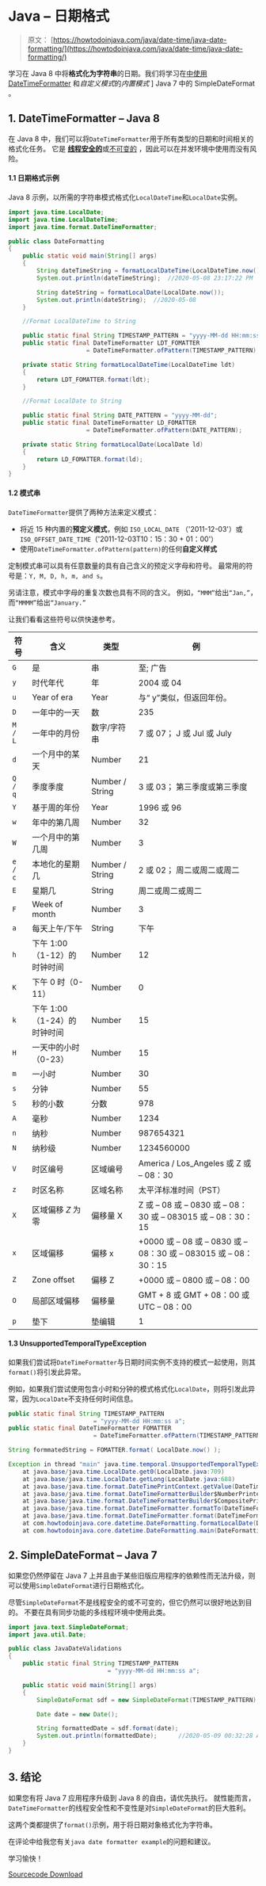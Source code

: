 # Java – 日期格式

> 原文： [https://howtodoinjava.com/java/date-time/java-date-formatting/](https://howtodoinjava.com/java/date-time/java-date-formatting/)

学习在 Java 8 中将**格式化为字符串**的日期。我们将学习在[中使用](https://howtodoinjava.com/java/date-time/java-date-examples/) [DateTimeFormatter](https://howtodoinjava.com/java/date-time/java8-datetimeformatter-example/) 和*自定义模式*的*内置模式* ] Java 7 中的 SimpleDateFormat 。

## 1\. DateTimeFormatter – Java 8

在 Java 8 中，我们可以将`DateTimeFormatter`用于所有类型的日期和时间相关的格式化任务。 它是 [**线程安全的**](https://howtodoinjava.com/java/multi-threading/what-is-thread-safety/)或[不可变的](https://howtodoinjava.com/java/basics/how-to-make-a-java-class-immutable/) ，因此可以在并发环境中使用而没有风险。

#### 1.1 日期格式示例

Java 8 示例，以所需的字符串模式格式化`LocalDateTime`和`LocalDate`实例。

```java
import java.time.LocalDate;
import java.time.LocalDateTime;
import java.time.format.DateTimeFormatter;

public class DateFormatting 
{
	public static void main(String[] args) 
	{
		String dateTimeString = formatLocalDateTime(LocalDateTime.now()); 
		System.out.println(dateTimeString);  //2020-05-08 23:17:22 PM

		String dateString = formatLocalDate(LocalDate.now()); 
		System.out.println(dateString);  //2020-05-08
	}

	//Format LocalDateTime to String

	public static final String TIMESTAMP_PATTERN = "yyyy-MM-dd HH:mm:ss a"; 
	public static final DateTimeFormatter LDT_FOMATTER 
                      = DateTimeFormatter.ofPattern(TIMESTAMP_PATTERN);

	private static String formatLocalDateTime(LocalDateTime ldt)
	{
		return LDT_FOMATTER.format(ldt);
	}

	//Format LocalDate to String

	public static final String DATE_PATTERN = "yyyy-MM-dd"; 
	public static final DateTimeFormatter LD_FOMATTER 
                      = DateTimeFormatter.ofPattern(DATE_PATTERN);

	private static String formatLocalDate(LocalDate ld)
	{
		return LD_FOMATTER.format(ld);
	}
}

```

#### 1.2 模式串

`DateTimeFormatter`提供了两种方法来定义模式：

*   将近 15 种内置的**预定义模式**，例如 `ISO_LOCAL_DATE` （'2011-12-03'）或`ISO_OFFSET_DATE_TIME`（'2011-12-03T10：15：30 + 01：00'）
*   使用`DateTimeFormatter.ofPattern(pattern)`的任何**自定义样式**

定制模式串可以具有任意数量的具有自己含义的预定义字母和符号。 最常用的符号是：`Y, M, D, h, m, and s`。

另请注意，模式中字母的重复次数也具有不同的含义。 例如，`“MMM”`给出`“Jan,”`，而`“MMMM”`给出`“January.”`

让我们看看这些符号以供快速参考。

| 符号 | 含义 | 类型 | 例 |
| --- | --- | --- | --- |
| `G` | 是 | 串 | 至; 广告 |
| `y` | 时代年代 | 年 | 2004 或 04 |
| `u` | Year of era | Year | 与“ y”类似，但返回年份。 |
| `D` | 一年中的一天 | 数 | 235 |
| `M / L` | 一年中的月份 | 数字/字符串 | 7 或 07； J 或 Jul 或 July |
| `d` | 一个月中的某天 | Number | 21 |
| `Q / q` | 季度季度 | Number / String | 3 或 03； 第三季度或第三季度 |
| `Y` | 基于周的年份 | Year | 1996 或 96 |
| `w` | 年中的第几周 | Number | 32 |
| `W` | 一个月中的第几周 | Number | 3 |
| `e / c` | 本地化的星期几 | Number / String | 2 或 02； 周二或周二或周二 |
| `E` | 星期几 | String | 周二或周二或周二 |
| `F` | Week of month | Number | 3 |
| `a` | 每天上午/下午 | String | 下午 |
| `h` | 下午 1:00（1-12）的时钟时间 | Number | 12 |
| `K` | 下午 0 时（0-11） | Number | 0 |
| `k` | 下午 1:00（1-24）的时钟时间 | Number | 15 |
| `H` | 一天中的小时（0-23） | Number | 15 |
| `m` | 一小时 | Number | 30 |
| `s` | 分钟 | Number | 55 |
| `S` | 秒的小数 | 分数 | 978 |
| `A` | 毫秒 | Number | 1234 |
| `n` | 纳秒 | Number | 987654321 |
| `N` | 纳秒级 | Number | 1234560000 |
| `V` | 时区编号 | 区域编号 | America / Los_Angeles 或 Z 或 – 08：30 |
| `z` | 时区名称 | 区域名称 | 太平洋标准时间（PST） |
| `X` | 区域偏移 *Z* 为零 | 偏移量 X | Z 或 – 08 或 – 0830 或 – 08：30 或 – 083015 或 – 08：30：15 |
| `x` | 区域偏移 | 偏移 x | +0000 或 – 08 或 – 0830 或 – 08：30 或 – 083015 或 – 08：30：15 |
| `Z` | Zone offset | 偏移 Z | +0000 或 – 0800 或 – 08：00 |
| `O` | 局部区域偏移 | 偏移量 | GMT + 8 或 GMT + 08：00 或 UTC – 08：00 |
| `p` | 垫下 | 垫编辑 | 1 |

#### 1.3 UnsupportedTemporalTypeException

如果我们尝试将`DateTimeFormatter`与日期时间实例不支持的模式一起使用，则其`format()`将引发此异常。

例如，如果我们尝试使用包含小时和分钟的模式格式化`LocalDate`，则将引发此异常，因为`LocalDate`不支持任何时间信息。

```java
public static final String TIMESTAMP_PATTERN 
						= "yyyy-MM-dd HH:mm:ss a"; 
public static final DateTimeFormatter FOMATTER 
						= DateTimeFormatter.ofPattern(TIMESTAMP_PATTERN);

String formmatedString = FOMATTER.format( LocalDate.now() );

```

```java
Exception in thread "main" java.time.temporal.UnsupportedTemporalTypeException: Unsupported field: HourOfDay
	at java.base/java.time.LocalDate.get0(LocalDate.java:709)
	at java.base/java.time.LocalDate.getLong(LocalDate.java:688)
	at java.base/java.time.format.DateTimePrintContext.getValue(DateTimePrintContext.java:308)
	at java.base/java.time.format.DateTimeFormatterBuilder$NumberPrinterParser.format(DateTimeFormatterBuilder.java:2704)
	at java.base/java.time.format.DateTimeFormatterBuilder$CompositePrinterParser.format(DateTimeFormatterBuilder.java:2343)
	at java.base/java.time.format.DateTimeFormatter.formatTo(DateTimeFormatter.java:1847)
	at java.base/java.time.format.DateTimeFormatter.format(DateTimeFormatter.java:1821)
	at com.howtodoinjava.core.datetime.DateFormatting.formatLocalDate(DateFormatting.java:33)
	at com.howtodoinjava.core.datetime.DateFormatting.main(DateFormatting.java:21)

```

## 2\. SimpleDateFormat – Java 7

如果您仍然停留在 Java 7 上并且由于某些旧版应用程序的依赖性而无法升级，则可以使用`SimpleDateFormat`进行日期格式化。

尽管`SimpleDateFormat`不是线程安全的或不可变的，但它仍然可以很好地达到目的。 不要在具有同步功能的多线程环境中使用此类。

```java
import java.text.SimpleDateFormat;
import java.util.Date;

public class JavaDateValidations 
{
	public static final String TIMESTAMP_PATTERN 
							= "yyyy-MM-dd HH:mm:ss a"; 

	public static void main(String[] args) 
	{
		SimpleDateFormat sdf = new SimpleDateFormat(TIMESTAMP_PATTERN);

		Date date = new Date();

		String formattedDate = sdf.format(date);
		System.out.println(formattedDate);		//2020-05-09 00:32:28 AM
	}
}

```

## 3\. 结论

如果您有将 Java 7 应用程序升级到 Java 8 的自由，请优先执行。 就性能而言，`DateTimeFormatter`的线程安全性和不变性是对`SimpleDateFormat`的巨大胜利。

这两个类都提供了`format()`示例，用于将日期对象格式化为字符串。

在评论中给我您有关`java date formatter example`的问题和建议。

学习愉快！

[Sourcecode Download](https://github.com/lokeshgupta1981/Core-Java/tree/master/src/com/howtodoinjava/core/datetime)